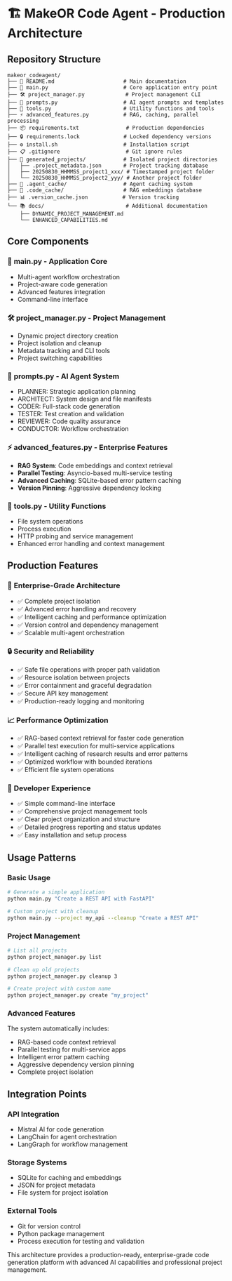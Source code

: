 # 🏗️ MakeOR Code Agent - Production Architecture

## Repository Structure

```
makeor_codeagent/
├── 📄 README.md                      # Main documentation
├── 🚀 main.py                        # Core application entry point
├── 🛠️ project_manager.py             # Project management CLI
├── 🤖 prompts.py                     # AI agent prompts and templates
├── 🔧 tools.py                       # Utility functions and tools
├── ⚡ advanced_features.py           # RAG, caching, parallel processing
├── 📦 requirements.txt               # Production dependencies
├── 🔒 requirements.lock              # Locked dependency versions
├── ⚙️ install.sh                     # Installation script
├── 📋 .gitignore                     # Git ignore rules
├── 📁 generated_projects/            # Isolated project directories
│   ├── .project_metadata.json       # Project tracking database
│   ├── 20250830_HHMMSS_project1_xxx/ # Timestamped project folder
│   └── 20250830_HHMMSS_project2_yyy/ # Another project folder
├── 💾 .agent_cache/                  # Agent caching system
├── 🧠 .code_cache/                   # RAG embeddings database
├── 📊 .version_cache.json           # Version tracking
└── 📚 docs/                          # Additional documentation
    ├── DYNAMIC_PROJECT_MANAGEMENT.md
    └── ENHANCED_CAPABILITIES.md
```

## Core Components

### 🚀 **main.py** - Application Core
- Multi-agent workflow orchestration
- Project-aware code generation
- Advanced features integration
- Command-line interface

### 🛠️ **project_manager.py** - Project Management
- Dynamic project directory creation
- Project isolation and cleanup
- Metadata tracking and CLI tools
- Project switching capabilities

### 🤖 **prompts.py** - AI Agent System
- PLANNER: Strategic application planning
- ARCHITECT: System design and file manifests
- CODER: Full-stack code generation
- TESTER: Test creation and validation
- REVIEWER: Code quality assurance
- CONDUCTOR: Workflow orchestration

### ⚡ **advanced_features.py** - Enterprise Features
- **RAG System**: Code embeddings and context retrieval
- **Parallel Testing**: Asyncio-based multi-service testing
- **Advanced Caching**: SQLite-based error pattern caching
- **Version Pinning**: Aggressive dependency locking

### 🔧 **tools.py** - Utility Functions
- File system operations
- Process execution
- HTTP probing and service management
- Enhanced error handling and context management

## Production Features

### 🏢 **Enterprise-Grade Architecture**
- ✅ Complete project isolation
- ✅ Advanced error handling and recovery
- ✅ Intelligent caching and performance optimization
- ✅ Version control and dependency management
- ✅ Scalable multi-agent orchestration

### 🔒 **Security and Reliability**
- ✅ Safe file operations with proper path validation
- ✅ Resource isolation between projects
- ✅ Error containment and graceful degradation
- ✅ Secure API key management
- ✅ Production-ready logging and monitoring

### 📈 **Performance Optimization**
- ✅ RAG-based context retrieval for faster code generation
- ✅ Parallel test execution for multi-service applications
- ✅ Intelligent caching of research results and error patterns
- ✅ Optimized workflow with bounded iterations
- ✅ Efficient file system operations

### 🎯 **Developer Experience**
- ✅ Simple command-line interface
- ✅ Comprehensive project management tools
- ✅ Clear project organization and structure
- ✅ Detailed progress reporting and status updates
- ✅ Easy installation and setup process

## Usage Patterns

### Basic Usage
```bash
# Generate a simple application
python main.py "Create a REST API with FastAPI"

# Custom project with cleanup
python main.py --project my_api --cleanup "Create a REST API"
```

### Project Management
```bash
# List all projects
python project_manager.py list

# Clean up old projects
python project_manager.py cleanup 3

# Create project with custom name
python project_manager.py create "my_project"
```

### Advanced Features
The system automatically includes:
- RAG-based code context retrieval
- Parallel testing for multi-service apps
- Intelligent error pattern caching
- Aggressive dependency version pinning
- Complete project isolation

## Integration Points

### API Integration
- Mistral AI for code generation
- LangChain for agent orchestration
- LangGraph for workflow management

### Storage Systems
- SQLite for caching and embeddings
- JSON for project metadata
- File system for project isolation

### External Tools
- Git for version control
- Python package management
- Process execution for testing and validation

This architecture provides a production-ready, enterprise-grade code generation platform with advanced AI capabilities and professional project management.
